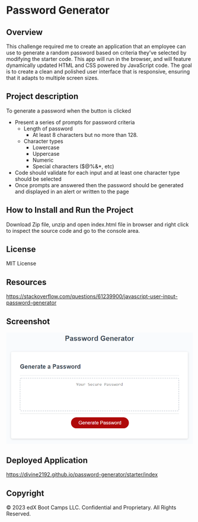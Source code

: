 # Password Generator
## Overview

This challenge required me to create an application that an employee can use to generate a random password based on criteria they’ve selected by modifying the starter code. This app will run in the browser, and will feature dynamically updated HTML and CSS powered by JavaScript code. The goal is to create a clean and polished user interface that is responsive, ensuring that it adapts to multiple screen sizes.

## Project description
To generate a password when the button is clicked
  * Present a series of prompts for password criteria
    * Length of password
      * At least 8 characters but no more than 128.
    * Character types
      * Lowercase
      * Uppercase
      * Numeric
      * Special characters ($@%&*, etc)
  * Code should validate for each input and at least one character type should be selected
  * Once prompts are answered then the password should be generated and displayed in an alert or written to the page

## How to Install and Run the Project
Download Zip file, unzip and open index.html file in browser and right click to inspect the source code and go to the console area.

## License
MIT License

## Resources
https://stackoverflow.com/questions/61239900/javascript-user-input-password-generator

## Screenshot
![!\[Alt text\](starter/img/analysis.png)](assets/05-javascript-challenge-demo.png)

## Deployed Application

https://divine2192.github.io/password-generator/starter/index

## Copyright
​© 2023 edX Boot Camps LLC. Confidential and Proprietary. All Rights Reserved.
